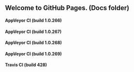 ## Welcome to GitHub Pages. (Docs folder)

#### AppVeyor CI (build 1.0.266)

#### AppVeyor CI (build 1.0.267)

#### AppVeyor CI (build 1.0.268)

#### AppVeyor CI (build 1.0.269)

#### Travis CI (build 428)
